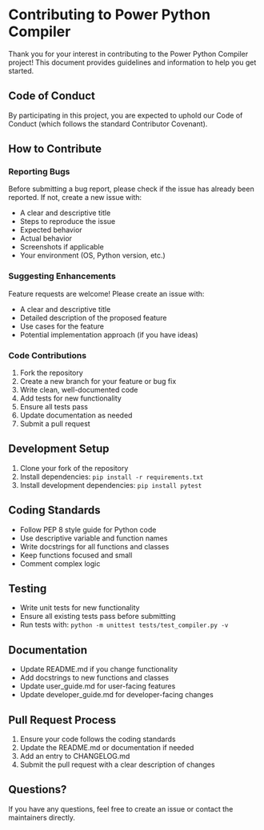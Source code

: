 # Contributing to Power Python Compiler

Thank you for your interest in contributing to the Power Python Compiler project! This document provides guidelines and information to help you get started.

## Code of Conduct

By participating in this project, you are expected to uphold our Code of Conduct (which follows the standard Contributor Covenant).

## How to Contribute

### Reporting Bugs

Before submitting a bug report, please check if the issue has already been reported. If not, create a new issue with:

- A clear and descriptive title
- Steps to reproduce the issue
- Expected behavior
- Actual behavior
- Screenshots if applicable
- Your environment (OS, Python version, etc.)

### Suggesting Enhancements

Feature requests are welcome! Please create an issue with:

- A clear and descriptive title
- Detailed description of the proposed feature
- Use cases for the feature
- Potential implementation approach (if you have ideas)

### Code Contributions

1. Fork the repository
2. Create a new branch for your feature or bug fix
3. Write clean, well-documented code
4. Add tests for new functionality
5. Ensure all tests pass
6. Update documentation as needed
7. Submit a pull request

## Development Setup

1. Clone your fork of the repository
2. Install dependencies: `pip install -r requirements.txt`
3. Install development dependencies: `pip install pytest`

## Coding Standards

- Follow PEP 8 style guide for Python code
- Use descriptive variable and function names
- Write docstrings for all functions and classes
- Keep functions focused and small
- Comment complex logic

## Testing

- Write unit tests for new functionality
- Ensure all existing tests pass before submitting
- Run tests with: `python -m unittest tests/test_compiler.py -v`

## Documentation

- Update README.md if you change functionality
- Add docstrings to new functions and classes
- Update user_guide.md for user-facing features
- Update developer_guide.md for developer-facing changes

## Pull Request Process

1. Ensure your code follows the coding standards
2. Update the README.md or documentation if needed
3. Add an entry to CHANGELOG.md
4. Submit the pull request with a clear description of changes

## Questions?

If you have any questions, feel free to create an issue or contact the maintainers directly.
